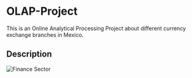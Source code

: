 # OLAP-Project
This is an Online Analytical Processing Project about different currency exchange branches in Mexico.

## Description


![Finance Sector](https://github.com/AlfonsBC/OLAP-Project/imgs/finance.jpg?raw=true )
